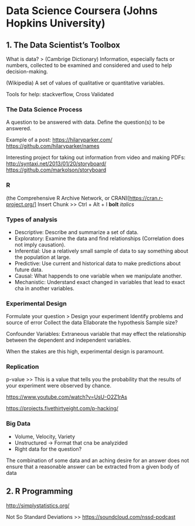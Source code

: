 # Data Science Coursera (Johns Hopkins University) 


## 1. The Data Scientist’s Toolbox


What is data? > (Cambrige Dictionary) Information, especially facts or numbers, collected to be examined and considered and used to help decision-making.

(Wikipedia) A set of values of qualitative or quantitative variables.

Tools for help: stackverflow, Cross Validated

### The Data Science Process

A question to be answered with data.
Define the question(s) to be answered.

Example of a post: https://hilaryparker.com/
https://github.com/hilaryparker/names

Interesting project for taking out information from video and making PDFs:
http://syntaxi.net/2013/01/20/storyboard/
https://github.com/markolson/storyboard

###  R
(the Comprehensive R Archive Network, or CRAN)[https://cran.r-project.org/]
Insert Chunk >> Ctrl + Alt + I
**bolt** 
*italics*

### Types of analysis

- Descriptive: Describe and summarize a set of data.
- Exploratory: Examine the data and find relationships (Correlation does not imply causation).
- Inferential: Use a relatively small sample of data to say something about the population at large.
- Predictive: Use current and historical data to make predictions about  future data.
- Causal: What happends to one variable when we manipulate another.
- Mechanistic: Understand exact changed in variables that lead to exact cha in another variables.



### Experimental Design 

Formulate your question > Design your experiment
Identify problems and source of error
Collect the data
Ellaborate the hypothesis 
Sample size?

Confounder Variables: Extraneous variable that may effect the relationship between the dependent and independent variables.

When the stakes are this high, experimental design is paramount.

### Replication

p-value >> This is a value that tells you the probability that the results of your experiment were observed by chance.

https://www.youtube.com/watch?v=UsU-O2Z1rAs

https://projects.fivethirtyeight.com/p-hacking/

### Big Data

 - Volume, Velocity, Variety
 - Unstructured -> Format that cna be analyzided 
 - Right data for the question?

 The combination of some data and an aching desire for an answer does not ensure that a reasonable answer can be extracted from a given body of data


## 2. R Programming


http://simplystatistics.org/ 

Not So Standard Deviations >> https://soundcloud.com/nssd-podcast


